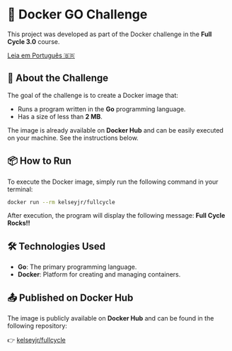 # 🚀 Docker GO Challenge

This project was developed as part of the Docker challenge in the **Full Cycle 3.0** course.

[Leia em Português 🇧🇷](docs/README.pt-BR.md)

## 📝 About the Challenge

The goal of the challenge is to create a Docker image that:

- Runs a program written in the **Go** programming language.
- Has a size of less than **2 MB**.

The image is already available on **Docker Hub** and can be easily executed on your machine. See the instructions below.

## 📦 How to Run

To execute the Docker image, simply run the following command in your terminal:

```bash
docker run --rm kelseyjr/fullcycle
```

After execution, the program will display the following message: **Full Cycle Rocks!!**

## 🛠️ Technologies Used

- **Go**: The primary programming language.
- **Docker**: Platform for creating and managing containers.

## 📤 Published on Docker Hub

The image is publicly available on **Docker Hub** and can be found in the following repository:

👉 [kelseyjr/fullcycle](https://hub.docker.com/r/kelseyjr/fullcycle)
